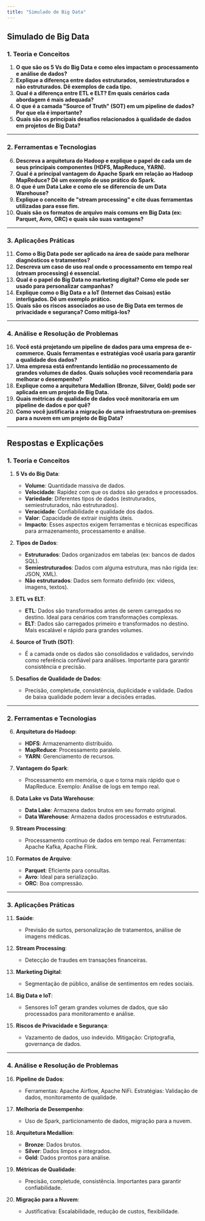 ```yaml
---
title: "Simulado de Big Data"
---
```


## **Simulado de Big Data**

### **1. Teoria e Conceitos**
1. **O que são os 5 Vs do Big Data e como eles impactam o processamento e análise de dados?**
2. **Explique a diferença entre dados estruturados, semiestruturados e não estruturados. Dê exemplos de cada tipo.**
3. **Qual é a diferença entre ETL e ELT? Em quais cenários cada abordagem é mais adequada?**
4. **O que é a camada "Source of Truth" (SOT) em um pipeline de dados? Por que ela é importante?**
5. **Quais são os principais desafios relacionados à qualidade de dados em projetos de Big Data?**

---

### **2. Ferramentas e Tecnologias**
6. **Descreva a arquitetura do Hadoop e explique o papel de cada um de seus principais componentes (HDFS, MapReduce, YARN).**
7. **Qual é a principal vantagem do Apache Spark em relação ao Hadoop MapReduce? Dê um exemplo de uso prático do Spark.**
8. **O que é um Data Lake e como ele se diferencia de um Data Warehouse?**
9. **Explique o conceito de "stream processing" e cite duas ferramentas utilizadas para esse fim.**
10. **Quais são os formatos de arquivo mais comuns em Big Data (ex: Parquet, Avro, ORC) e quais são suas vantagens?**

---

### **3. Aplicações Práticas**
11. **Como o Big Data pode ser aplicado na área de saúde para melhorar diagnósticos e tratamentos?**
12. **Descreva um caso de uso real onde o processamento em tempo real (stream processing) é essencial.**
13. **Qual é o papel do Big Data no marketing digital? Como ele pode ser usado para personalizar campanhas?**
14. **Explique como o Big Data e a IoT (Internet das Coisas) estão interligados. Dê um exemplo prático.**
15. **Quais são os riscos associados ao uso de Big Data em termos de privacidade e segurança? Como mitigá-los?**

---

### **4. Análise e Resolução de Problemas**
16. **Você está projetando um pipeline de dados para uma empresa de e-commerce. Quais ferramentas e estratégias você usaria para garantir a qualidade dos dados?**
17. **Uma empresa está enfrentando lentidão no processamento de grandes volumes de dados. Quais soluções você recomendaria para melhorar o desempenho?**
18. **Explique como a arquitetura Medallion (Bronze, Silver, Gold) pode ser aplicada em um projeto de Big Data.**
19. **Quais métricas de qualidade de dados você monitoraria em um pipeline de dados e por quê?**
20. **Como você justificaria a migração de uma infraestrutura on-premises para a nuvem em um projeto de Big Data?**

---

## **Respostas e Explicações**

### **1. Teoria e Conceitos**
1. **5 Vs do Big Data**:
   - **Volume**: Quantidade massiva de dados.
   - **Velocidade**: Rapidez com que os dados são gerados e processados.
   - **Variedade**: Diferentes tipos de dados (estruturados, semiestruturados, não estruturados).
   - **Veracidade**: Confiabilidade e qualidade dos dados.
   - **Valor**: Capacidade de extrair insights úteis.
   - **Impacto**: Esses aspectos exigem ferramentas e técnicas específicas para armazenamento, processamento e análise.

2. **Tipos de Dados**:
   - **Estruturados**: Dados organizados em tabelas (ex: bancos de dados SQL).
   - **Semiestruturados**: Dados com alguma estrutura, mas não rígida (ex: JSON, XML).
   - **Não estruturados**: Dados sem formato definido (ex: vídeos, imagens, textos).

3. **ETL vs ELT**:
   - **ETL**: Dados são transformados antes de serem carregados no destino. Ideal para cenários com transformações complexas.
   - **ELT**: Dados são carregados primeiro e transformados no destino. Mais escalável e rápido para grandes volumes.

4. **Source of Truth (SOT)**:
   - É a camada onde os dados são consolidados e validados, servindo como referência confiável para análises. Importante para garantir consistência e precisão.

5. **Desafios de Qualidade de Dados**:
   - Precisão, completude, consistência, duplicidade e validade. Dados de baixa qualidade podem levar a decisões erradas.

---

### **2. Ferramentas e Tecnologias**
6. **Arquitetura do Hadoop**:
   - **HDFS**: Armazenamento distribuído.
   - **MapReduce**: Processamento paralelo.
   - **YARN**: Gerenciamento de recursos.

7. **Vantagem do Spark**:
   - Processamento em memória, o que o torna mais rápido que o MapReduce. Exemplo: Análise de logs em tempo real.

8. **Data Lake vs Data Warehouse**:
   - **Data Lake**: Armazena dados brutos em seu formato original.
   - **Data Warehouse**: Armazena dados processados e estruturados.

9. **Stream Processing**:
   - Processamento contínuo de dados em tempo real. Ferramentas: Apache Kafka, Apache Flink.

10. **Formatos de Arquivo**:
    - **Parquet**: Eficiente para consultas.
    - **Avro**: Ideal para serialização.
    - **ORC**: Boa compressão.

---

### **3. Aplicações Práticas**
11. **Saúde**:
    - Previsão de surtos, personalização de tratamentos, análise de imagens médicas.

12. **Stream Processing**:
    - Detecção de fraudes em transações financeiras.

13. **Marketing Digital**:
    - Segmentação de público, análise de sentimentos em redes sociais.

14. **Big Data e IoT**:
    - Sensores IoT geram grandes volumes de dados, que são processados para monitoramento e análise.

15. **Riscos de Privacidade e Segurança**:
    - Vazamento de dados, uso indevido. Mitigação: Criptografia, governança de dados.

---

### **4. Análise e Resolução de Problemas**
16. **Pipeline de Dados**:
    - Ferramentas: Apache Airflow, Apache NiFi. Estratégias: Validação de dados, monitoramento de qualidade.

17. **Melhoria de Desempenho**:
    - Uso de Spark, particionamento de dados, migração para a nuvem.

18. **Arquitetura Medallion**:
    - **Bronze**: Dados brutos.
    - **Silver**: Dados limpos e integrados.
    - **Gold**: Dados prontos para análise.

19. **Métricas de Qualidade**:
    - Precisão, completude, consistência. Importantes para garantir confiabilidade.

20. **Migração para a Nuvem**:
    - Justificativa: Escalabilidade, redução de custos, flexibilidade.
